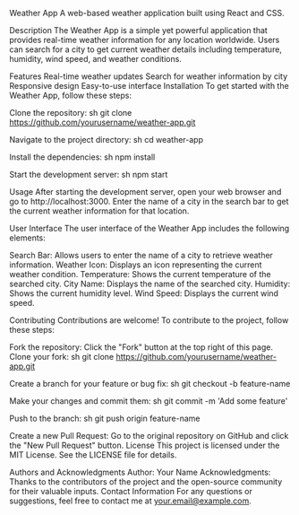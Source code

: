 Weather App
A web-based weather application built using React and CSS.

Description
The Weather App is a simple yet powerful application that provides real-time weather information for any location worldwide. Users can search for a city to get current weather details including temperature, humidity, wind speed, and weather conditions.

Features
Real-time weather updates
Search for weather information by city
Responsive design
Easy-to-use interface
Installation
To get started with the Weather App, follow these steps:

Clone the repository:
sh
git clone https://github.com/yourusername/weather-app.git

Navigate to the project directory:
sh
cd weather-app

Install the dependencies:
sh
npm install

Start the development server:
sh
npm start

Usage
After starting the development server, open your web browser and go to http://localhost:3000. Enter the name of a city in the search bar to get the current weather information for that location.

User Interface
The user interface of the Weather App includes the following elements:

Search Bar: Allows users to enter the name of a city to retrieve weather information.
Weather Icon: Displays an icon representing the current weather condition.
Temperature: Shows the current temperature of the searched city.
City Name: Displays the name of the searched city.
Humidity: Shows the current humidity level.
Wind Speed: Displays the current wind speed.

Contributing
Contributions are welcome! To contribute to the project, follow these steps:

Fork the repository:
Click the "Fork" button at the top right of this page.
Clone your fork:
sh
git clone https://github.com/yourusername/weather-app.git

Create a branch for your feature or bug fix:
sh
git checkout -b feature-name

Make your changes and commit them:
sh
git commit -m 'Add some feature'

Push to the branch:
sh
git push origin feature-name

Create a new Pull Request:
Go to the original repository on GitHub and click the "New Pull Request" button.
License
This project is licensed under the MIT License. See the LICENSE file for details.

Authors and Acknowledgments
Author: Your Name
Acknowledgments: Thanks to the contributors of the project and the open-source community for their valuable inputs.
Contact Information
For any questions or suggestions, feel free to contact me at your.email@example.com.
